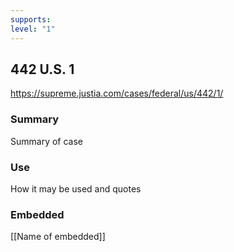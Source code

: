 ```yaml
---
supports: 
level: "1"
---
```

## 442 U.S. 1

https://supreme.justia.com/cases/federal/us/442/1/

### Summary

Summary of case

### Use

How it may be used and quotes

### Embedded

[[Name of embedded]]